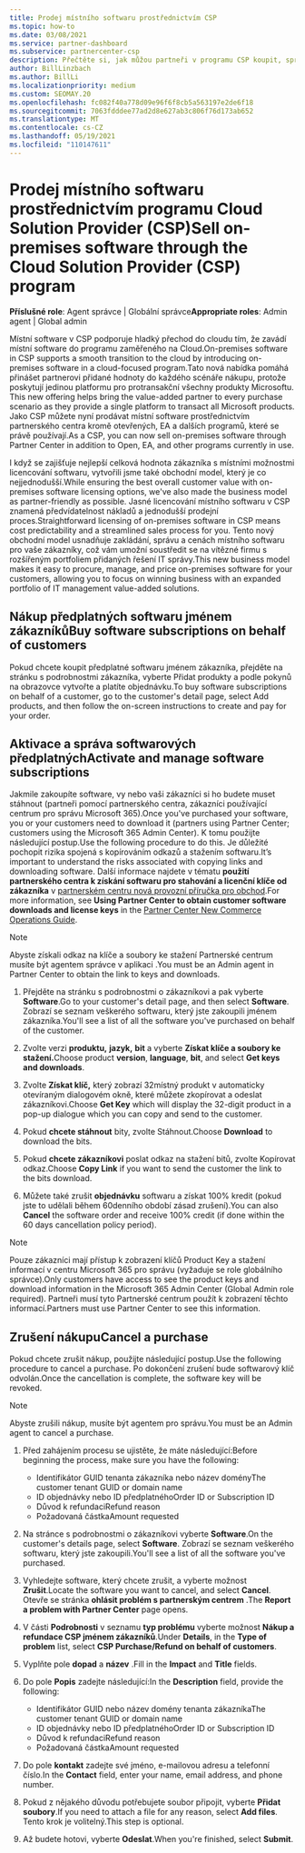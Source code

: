 ```yaml
---
title: Prodej místního softwaru prostřednictvím CSP
ms.topic: how-to
ms.date: 03/08/2021
ms.service: partner-dashboard
ms.subservice: partnercenter-csp
description: Přečtěte si, jak můžou partneři v programu CSP koupit, spravovat, prodávat a zrušit místní předplatné softwaru jménem zákazníků v partnerském centru.
author: BillLinzbach
ms.author: BillLi
ms.localizationpriority: medium
ms.custom: SEOMAY.20
ms.openlocfilehash: fc082f40a778d09e96f6f8cb5a563197e2de6f18
ms.sourcegitcommit: 7063fdddee77ad2d8e627ab3c806f76d173ab652
ms.translationtype: MT
ms.contentlocale: cs-CZ
ms.lasthandoff: 05/19/2021
ms.locfileid: "110147611"
---
```

# <a name="sell-on-premises-software-through-the-cloud-solution-provider-csp-program"></a><span data-ttu-id="c92e4-103">Prodej místního softwaru prostřednictvím programu Cloud Solution Provider (CSP)</span><span class="sxs-lookup"><span data-stu-id="c92e4-103">Sell on-premises software through the Cloud Solution Provider (CSP) program</span></span>

<span data-ttu-id="c92e4-104">**Příslušné role**: Agent správce | Globální správce</span><span class="sxs-lookup"><span data-stu-id="c92e4-104">**Appropriate roles**: Admin agent | Global admin</span></span>

<span data-ttu-id="c92e4-105">Místní software v CSP podporuje hladký přechod do cloudu tím, že zavádí místní software do programu zaměřeného na Cloud.</span><span class="sxs-lookup"><span data-stu-id="c92e4-105">On-premises software in CSP supports a smooth transition to the cloud by introducing on-premises software in a cloud-focused program.</span></span><span data-ttu-id="c92e4-106">Tato nová nabídka pomáhá přinášet partnerovi přidané hodnoty do každého scénáře nákupu, protože poskytují jedinou platformu pro protransakční všechny produkty Microsoftu.</span><span class="sxs-lookup"><span data-stu-id="c92e4-106">  This new offering helps bring the value-added partner to every purchase scenario as they provide a single platform to transact all Microsoft products.</span></span> <span data-ttu-id="c92e4-107">Jako CSP můžete nyní prodávat místní software prostřednictvím partnerského centra kromě otevřených, EA a dalších programů, které se právě používají.</span><span class="sxs-lookup"><span data-stu-id="c92e4-107">As a CSP, you can now sell on-premises software through Partner Center in addition to Open, EA, and other programs currently in use.</span></span>  
 
<span data-ttu-id="c92e4-108">I když se zajišťuje nejlepší celková hodnota zákazníka s místními možnostmi licencování softwaru, vytvořili jsme také obchodní model, který je co nejjednodušší.</span><span class="sxs-lookup"><span data-stu-id="c92e4-108">While ensuring the best overall customer value with on-premises software licensing options, we've also made the business model as partner-friendly as possible.</span></span> <span data-ttu-id="c92e4-109">Jasné licencování místního softwaru v CSP znamená předvídatelnost nákladů a jednodušší prodejní proces.</span><span class="sxs-lookup"><span data-stu-id="c92e4-109">Straightforward licensing of on-premises software in CSP means cost predictability and a streamlined sales process for you.</span></span> <span data-ttu-id="c92e4-110">Tento nový obchodní model usnadňuje zakládání, správu a cenách místního softwaru pro vaše zákazníky, což vám umožní soustředit se na vítězné firmu s rozšířeným portfoliem přidaných řešení IT správy.</span><span class="sxs-lookup"><span data-stu-id="c92e4-110">This new business model makes it easy to procure, manage, and price on-premises software for your customers, allowing you to focus on winning business with an expanded portfolio of IT management value-added solutions.</span></span>

## <a name="buy-software-subscriptions-on-behalf-of-customers"></a><span data-ttu-id="c92e4-111">Nákup předplatných softwaru jménem zákazníků</span><span class="sxs-lookup"><span data-stu-id="c92e4-111">Buy software subscriptions on behalf of customers</span></span>

<span data-ttu-id="c92e4-112">Pokud chcete koupit předplatné softwaru jménem zákazníka, přejděte na stránku s podrobnostmi zákazníka, vyberte Přidat produkty a podle pokynů na obrazovce vytvořte a platíte objednávku.</span><span class="sxs-lookup"><span data-stu-id="c92e4-112">To buy software subscriptions on behalf of a customer, go to the customer's detail page, select Add products, and then follow the on-screen instructions to create and pay for your order.</span></span>

## <a name="activate-and-manage-software-subscriptions"></a><span data-ttu-id="c92e4-113">Aktivace a správa softwarových předplatných</span><span class="sxs-lookup"><span data-stu-id="c92e4-113">Activate and manage software subscriptions</span></span>

<span data-ttu-id="c92e4-114">Jakmile zakoupíte software, vy nebo vaši zákazníci si ho budete muset stáhnout (partneři pomocí partnerského centra, zákazníci používající centrum pro správu Microsoft 365).</span><span class="sxs-lookup"><span data-stu-id="c92e4-114">Once you've purchased your software, you or your customers need to download it (partners using Partner Center; customers using the Microsoft 365 Admin Center).</span></span> <span data-ttu-id="c92e4-115">K tomu použijte následující postup.</span><span class="sxs-lookup"><span data-stu-id="c92e4-115">Use the following procedure to do this.</span></span> <span data-ttu-id="c92e4-116">Je důležité pochopit rizika spojená s kopírováním odkazů a stažením softwaru.</span><span class="sxs-lookup"><span data-stu-id="c92e4-116">It’s important to understand the risks associated with copying links and downloading software.</span></span> <span data-ttu-id="c92e4-117">Další informace najdete v tématu **použití partnerského centra k získání softwaru pro stahování a licenční klíče od zákazníka** v [partnerském centru nová provozní příručka pro obchod](https://partner.microsoft.com/resources/detail/partner-center-new-commerce-operations-guide-pdf).</span><span class="sxs-lookup"><span data-stu-id="c92e4-117">For more information, see **Using Partner Center to obtain customer software downloads and license keys** in the [Partner Center New Commerce Operations Guide](https://partner.microsoft.com/resources/detail/partner-center-new-commerce-operations-guide-pdf).</span></span>

>[!NOTE]
><span data-ttu-id="c92e4-118">Abyste získali odkaz na klíče a soubory ke stažení Partnerské centrum musíte být agentem správce v aplikaci .</span><span class="sxs-lookup"><span data-stu-id="c92e4-118">You must be an Admin agent in Partner Center to obtain the link to keys and downloads.</span></span>

1. <span data-ttu-id="c92e4-119">Přejděte na stránku s podrobnostmi o zákazníkovi a pak vyberte **Software**.</span><span class="sxs-lookup"><span data-stu-id="c92e4-119">Go to your customer's detail page, and then select **Software**.</span></span> <span data-ttu-id="c92e4-120">Zobrazí se seznam veškerého softwaru, který jste zakoupili jménem zákazníka.</span><span class="sxs-lookup"><span data-stu-id="c92e4-120">You'll see a list of all the software you've purchased on behalf of the customer.</span></span>

2. <span data-ttu-id="c92e4-121">Zvolte verzi **produktu,** **jazyk,** **bit** a vyberte **Získat klíče a soubory ke stažení.**</span><span class="sxs-lookup"><span data-stu-id="c92e4-121">Choose product **version**, **language**, **bit**, and select **Get keys and downloads**.</span></span> 

3. <span data-ttu-id="c92e4-122">Zvolte **Získat klíč,** který zobrazí 32místný produkt v automaticky otevíraným dialogovém okně, které můžete zkopírovat a odeslat zákazníkovi.</span><span class="sxs-lookup"><span data-stu-id="c92e4-122">Choose **Get Key** which will display the 32-digit product in a pop-up dialogue which you can copy and send to the customer.</span></span> 

4. <span data-ttu-id="c92e4-123">Pokud **chcete stáhnout** bity, zvolte Stáhnout.</span><span class="sxs-lookup"><span data-stu-id="c92e4-123">Choose **Download** to download the bits.</span></span> 

5. <span data-ttu-id="c92e4-124">Pokud **chcete zákazníkovi** poslat odkaz na stažení bitů, zvolte Kopírovat odkaz.</span><span class="sxs-lookup"><span data-stu-id="c92e4-124">Choose **Copy Link** if you want to send the customer the link to the bits download.</span></span> 

6. <span data-ttu-id="c92e4-125">Můžete také zrušit **objednávku** softwaru a získat 100% kredit (pokud jste to udělali během 60denního období zásad zrušení).</span><span class="sxs-lookup"><span data-stu-id="c92e4-125">You can also **Cancel** the software order and receive 100% credit (if done within the 60 days cancellation policy period).</span></span>

>[!NOTE]
><span data-ttu-id="c92e4-126">Pouze zákazníci mají přístup k zobrazení klíčů Product Key a stažení informací v centru Microsoft 365 pro správu (vyžaduje se role globálního správce).</span><span class="sxs-lookup"><span data-stu-id="c92e4-126">Only customers have access to see the product keys and download information in the Microsoft 365 Admin Center (Global Admin role required).</span></span> <span data-ttu-id="c92e4-127">Partneři musí tyto Partnerské centrum použít k zobrazení těchto informací.</span><span class="sxs-lookup"><span data-stu-id="c92e4-127">Partners must use Partner Center to see this information.</span></span>

## <a name="cancel-a-purchase"></a><span data-ttu-id="c92e4-128">Zrušení nákupu</span><span class="sxs-lookup"><span data-stu-id="c92e4-128">Cancel a purchase</span></span>

<span data-ttu-id="c92e4-129">Pokud chcete zrušit nákup, použijte následující postup.</span><span class="sxs-lookup"><span data-stu-id="c92e4-129">Use the following procedure to cancel a purchase.</span></span> <span data-ttu-id="c92e4-130">Po dokončení zrušení bude softwarový klíč odvolán.</span><span class="sxs-lookup"><span data-stu-id="c92e4-130">Once the cancellation is complete, the software key will be revoked.</span></span>

>[!NOTE]
><span data-ttu-id="c92e4-131">Abyste zrušili nákup, musíte být agentem pro správu.</span><span class="sxs-lookup"><span data-stu-id="c92e4-131">You must be an Admin agent to cancel a purchase.</span></span> 

1.  <span data-ttu-id="c92e4-132">Před zahájením procesu se ujistěte, že máte následující:</span><span class="sxs-lookup"><span data-stu-id="c92e4-132">Before beginning the process, make sure you have the following:</span></span> 
    - <span data-ttu-id="c92e4-133">Identifikátor GUID tenanta zákazníka nebo název domény</span><span class="sxs-lookup"><span data-stu-id="c92e4-133">The customer tenant GUID or domain name</span></span>
    - <span data-ttu-id="c92e4-134">ID objednávky nebo ID předplatného</span><span class="sxs-lookup"><span data-stu-id="c92e4-134">Order ID or Subscription ID</span></span>
    - <span data-ttu-id="c92e4-135">Důvod k refundaci</span><span class="sxs-lookup"><span data-stu-id="c92e4-135">Refund reason</span></span>
    - <span data-ttu-id="c92e4-136">Požadovaná částka</span><span class="sxs-lookup"><span data-stu-id="c92e4-136">Amount requested</span></span>

2.  <span data-ttu-id="c92e4-137">Na stránce s podrobnostmi o zákazníkovi vyberte **Software**.</span><span class="sxs-lookup"><span data-stu-id="c92e4-137">On the customer's details page, select **Software**.</span></span> <span data-ttu-id="c92e4-138">Zobrazí se seznam veškerého softwaru, který jste zakoupili.</span><span class="sxs-lookup"><span data-stu-id="c92e4-138">You'll see a list of all the software you've purchased.</span></span> 

3.  <span data-ttu-id="c92e4-139">Vyhledejte software, který chcete zrušit, a vyberte možnost **Zrušit**.</span><span class="sxs-lookup"><span data-stu-id="c92e4-139">Locate the software you want to cancel, and select **Cancel**.</span></span> <span data-ttu-id="c92e4-140">Otevře se stránka **ohlásit problém s partnerským centrem** .</span><span class="sxs-lookup"><span data-stu-id="c92e4-140">The **Report a problem with Partner Center** page opens.</span></span> 

4.  <span data-ttu-id="c92e4-141">V části **Podrobnosti** v seznamu **typ problému** vyberte možnost **Nákup a refundace CSP jménem zákazníků**.</span><span class="sxs-lookup"><span data-stu-id="c92e4-141">Under **Details**, in the **Type of problem** list, select **CSP Purchase/Refund on behalf of customers**.</span></span>

5.  <span data-ttu-id="c92e4-142">Vyplňte pole **dopad** a **název** .</span><span class="sxs-lookup"><span data-stu-id="c92e4-142">Fill in the **Impact** and **Title** fields.</span></span> 

6.  <span data-ttu-id="c92e4-143">Do pole **Popis** zadejte následující:</span><span class="sxs-lookup"><span data-stu-id="c92e4-143">In the **Description** field, provide the following:</span></span> 
    -   <span data-ttu-id="c92e4-144">Identifikátor GUID nebo název domény tenanta zákazníka</span><span class="sxs-lookup"><span data-stu-id="c92e4-144">The customer tenant GUID or domain name</span></span>
    -   <span data-ttu-id="c92e4-145">ID objednávky nebo ID předplatného</span><span class="sxs-lookup"><span data-stu-id="c92e4-145">Order ID or Subscription ID</span></span>
    -   <span data-ttu-id="c92e4-146">Důvod k refundaci</span><span class="sxs-lookup"><span data-stu-id="c92e4-146">Refund reason</span></span>
    -   <span data-ttu-id="c92e4-147">Požadovaná částka</span><span class="sxs-lookup"><span data-stu-id="c92e4-147">Amount requested</span></span>

7.  <span data-ttu-id="c92e4-148">Do pole **kontakt** zadejte své jméno, e-mailovou adresu a telefonní číslo.</span><span class="sxs-lookup"><span data-stu-id="c92e4-148">In the **Contact** field, enter your name, email address, and phone number.</span></span> 

8.  <span data-ttu-id="c92e4-149">Pokud z nějakého důvodu potřebujete soubor připojit, vyberte **Přidat soubory**.</span><span class="sxs-lookup"><span data-stu-id="c92e4-149">If you need to attach a file for any reason, select **Add files**.</span></span> <span data-ttu-id="c92e4-150">Tento krok je volitelný.</span><span class="sxs-lookup"><span data-stu-id="c92e4-150">This step is optional.</span></span> 

9.  <span data-ttu-id="c92e4-151">Až budete hotovi, vyberte **Odeslat**.</span><span class="sxs-lookup"><span data-stu-id="c92e4-151">When you're finished, select **Submit**.</span></span>